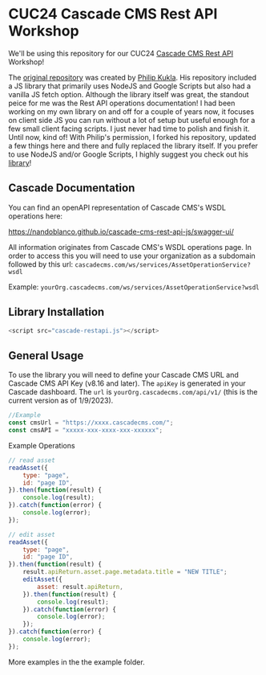 # CUC24 Cascade CMS Rest API Workshop

We'll be using this repository for our CUC24 [Cascade CMS Rest API](https://www.hannonhill.com/cascadecms/latest/developing-in-cascade/rest-api/index.html) Workshop!

The [original repository](https://github.com/kuklaph/cascade-cms-api) was created by [Philip Kukla](https://github.com/kuklaph). His repository included a JS library that primarily uses NodeJS and Google Scripts but also had a vanilla JS fetch option. Although the library itself was great, the standout peice for me was the Rest API operations documentation! I had been working on my own library on and off for a couple of years now, it focuses on client side JS you can run without a lot of setup but useful enough for a few small client facing scripts. I just never had time to polish and finish it. Until now, kind of! With Philip's permission, I forked his repository, updated a few things here and there and fully replaced the library itself. If you prefer to use NodeJS and/or Google Scripts, I highly suggest you check out his [library](https://github.com/kuklaph/cascade-cms-api)!

## Cascade Documentation

You can find an openAPI representation of Cascade CMS's WSDL operations here:

https://nandoblanco.github.io/cascade-cms-rest-api-js/swagger-ui/

All information originates from Cascade CMS's WSDL operations page. In order to access this you will need to use your organization as a subdomain followed by this url: `cascadecms.com/ws/services/AssetOperationService?wsdl`

Example: `yourOrg.cascadecms.com/ws/services/AssetOperationService?wsdl`

## Library Installation

```js
<script src="cascade-restapi.js"></script>
```

## General Usage

To use the library you will need to define your Cascade CMS URL and Cascade CMS API Key (v8.16 and later). The `apiKey` is generated in your Cascade dashboard. The `url` is `yourOrg.cascadecms.com/api/v1/` (this is the current version as of 1/9/2023).

```js
//Example
const cmsUrl = "https://xxxx.cascadecms.com/";
const cmsAPI = "xxxxx-xxx-xxxx-xxx-xxxxxx";
```

Example Operations

```js
// read asset
readAsset({
    type: "page",
    id: "page ID",
}).then(function(result) {
    console.log(result);
}).catch(function(error) {
    console.log(error);
});

// edit asset
readAsset({
    type: "page",
    id: "page ID", 
}).then(function(result) {
    result.apiReturn.asset.page.metadata.title = "NEW TITLE";
    editAsset({
        asset: result.apiReturn,
    }).then(function(result) {
        console.log(result);
    }).catch(function(error) {
        console.log(error);
    });
}).catch(function(error) {
    console.log(error);
});

```

More examples in the the example folder. 